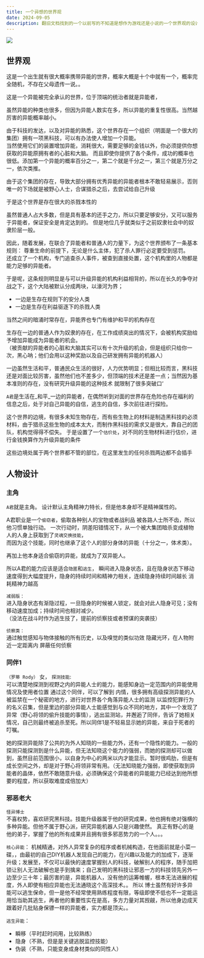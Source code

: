 ```yaml
---
title: 一个异想的世界观
date: 2024-09-05
description: 翻旧文档找到的一个以前写的不知道是想作为游戏还是小说的一个世界观的设计
---
```


![](/static/life_pics/great_moountains.webp)

## 世界观

这是一个出生就有很大概率携带异能的世界，概率大概是十个中就有一个，概率完全随机，不存在父母遗传一说。。

这是一个异能被完全承认的世界，位于顶端的统治者就是异能者，


虽然异能的种类也很多，但因为异能人数实在多，所以异能的重复性很高。当然越厉害的异能概率越小。

由于科技的发达，以及对异能的熟悉，这个世界存在一个组织（明面是一个很大的集团）拥有一项黑科技，可以有办法使人增加一个异能。  
当然使用它们的装置增加异能，消耗很大，需要足够的金钱以外，你必须提供你想获取的异能原拥有者的心脏和大脑。 
而且即使你提供了各个条件，成功的概率也很低。添加第一个异能的概率百分之一，第二个就是千分之一，第三个就是万分之一，依次类推。


由于这个集团的存在，导致大部分拥有优秀异能的异能者根本不敢轻易展示，否则唯一的下场就是被野心人士，合谋猎杀之后，去尝试给自己升级

于是这个世界是存在很大的杀戮本性的

虽然普通人占大多数，但是具有基本的还手之力，所以只要足够安分，又可以服务于异能者，保证安全是肯定达到的。
但是地位几乎就类似于之前奴隶社会中的奴隶阶层一般。

因此，随着发展，在联合了异能者和普通人的力量下，为这个世界颁布了一条基本规则： 
尊重生命的前提下，无论是什么主体，犯了杀人罪行必定要受到惩罚。  
还成立了一个机构，专门追查杀人事件，被查到直接处置，这个机构里的人物都是能力足够的异能者。

于是呢，这条规则明显是与可以升级异能的机构利益相背的，所以在长久的争夺对战之下，这个大陆被默认分成两块，以濠河为界；
- 一边是生存在规则下的安分人类
- 一边是生存在利益驱逐下的杀戮人类

当然之间的暗涌时常存在，异能界也专门有维护和平的机构存在


生存在一边的普通人作为奴隶的存在，在工作成绩突出的情况下，会被机构奖励给予增加异能成为异能者的机会。  
（被贡献的异能者的心脏和大脑其实可以有十次升级的机会，但是组织只给你一次，黑心呐；他们会用以这种奖励以及自己研发拥有异能的机器人）

一边虽然生活和平，普通民众生活的很好，人力优势明显；但相比较而言，黑科技还是对面比较厉害，虽然他们也不差多少，但顶端的技术还是差一点；当然因为基本准则的存在，没有研究升级异能的这种技术 就限制了很多突破口‘


`A君`是生活在_和平_一边的异能者，在偶然听到对面的世界存在危险也存在福利的信息之后，处于对自己异能的自信，逃生的自信，多次前往进行探险。


这个世界的边境，有很多未知生物存在，而有些生物上的材料是制造黑科技的必须材料，由于猎杀这些生物的成本太大，而制作黑科技的需求又是很大，靠自己的团队，机构觉得得不偿失。 
于是设置了一个`估价处`，对不同的生物材料进行估价，进行金钱换算作为升级异能的条件

这些边境处属于两个世界都不管的部位，在这里发生的任何杀戮两边都不会插手

## 人物设计
### 主角
`A君`就是主角。
设计默认主角精神力特长，但是他本身却不是精神属性的。

A君职业是一个`偷窃者`，偷取各种别人的宝物或者战利品 被各路人士所不齿，所以他习惯单独行动。 
一次行动时，阴差阳错情况下，从一个被大集团暗杀变成植物人的人身上获取到了`灵魂交换技能`，  
而因为这个技能，同时也继承了这个人的部分身体的异能（十分之一，体术类）。

再加上他本身适合偷窃的异能，就成为了双异能人。


所以A君的能力应该是适合`隐匿`和`逃生`，
瞬间进入隐身状态，且在隐身状态下移动速度得到大幅度提升，隐身的持续时间和精神力相关，连续隐身持续时间越长 消耗精神力越高


`减弱版：`  
进入隐身状态有渐隐过程，一旦隐身的时候被人锁定，就会对此人隐身可见；没有移动速度加成；持续时间也相对减少。  
（没法在战斗时作为逃生技了，提前的侦察技或者预谋的突袭技）

`侦察类：`  
通过触觉感知与物体接触的所有历史，以及嗅觉的类似功效
隐藏光环，在人物附近一定距离内 屏蔽任何侦察

### 同伴1 
`（罗蒂 Rody）`
女，
`探测技能`:  
可以清楚地探测到视野之内的异能人士的能力，能感知身边一定范围内的异能使用情况及使用者位置
通过这个同伴，可以了解到 内情，很多拥有高级探测异能的人被监禁在一个秘密的地方，进行对世界各个角落异能人士的监测
以监控犯罪行为的名义召集，但是里边的部分异能人士能感觉到与众不同的地方，其中一个发现了异常（野心将领的偷升技能的事情），逃出监测站，并邂逅了同伴，告诉了她相关情况，自己则最终被追杀至死。所以同伴1是不轻易显示她的异能，来自于死者的叮嘱。

她的探测异能除了公共的为外人知晓的一些能力外，还有一个隐性的能力。一般的探测只能探测到是什么异能，但无法知晓这个能力的强弱，而她的探测却可以做到，虽然目前范围很小，以自身为中心的两米以内才能显示。暂时很鸡肋，但是有成长空间之外，却是对于野心将领非常有用。（无法知晓能力强弱，即使获取到异能者的晶体，依然不敢随意升级，必须确保这个异能者的异能能力已经达到他所想要的程度，所以获取难度成倍加大）


### 邪恶老大
`怪异博士`  
不喜权势，喜欢研究黑科技。技能升级器属于他的研究成果，他也拥有绝对强横的多种异能。但他不属于野心派，研究异能机器人只是兴趣使然。
真正有野心的是他的弟子，掌握了他的所有成果并且拥有很多邪恶势力的一个人。。。

`核心异能`： 
机械精通，对外人异常复杂的程序或者机械构造，在他面前就是小菜一碟，，由最初的自己DIY机器人发现自己的能力，在兴趣以及能力的加成下，逐渐升级；发展至，不仅可以最快的速度掌握别人的科技，破解别人的程序，随手加把锁让别人无法破解也是手到擒来；自己发明的黑科技让邪恶一方的科技领先另外一边至少三十年；最厉害的是，异能机器人，没有他的运筹帷幄，根本无法进展的程度，外人即使有相应异能也无法通晓这个高深技术。。
所以 博士虽然有好许多异能可以逃生保命，但一是他不经常使用熟练程度有限，等级即使不低也不一定能运用恰当助其逃生，再者他的重要性实在是高，多方力量对其觊觎，所以他身边成天跟着好几批贴身保镖一样的异能者，实力都是顶尖。。

`逃生异能`： 
- 瞬移（平时赶时间用，比较熟练）
- 隐身（不熟，但是是关键逃脱监控技能）
- 伪装（不熟，只能变身成身材类似的同性人）
